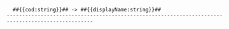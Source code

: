 
      ##{{cod:string}}## -> ##{{displayName:string}}##
    --------------------------------------------------------------------------------------------------
